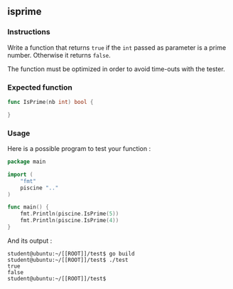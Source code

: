 ## isprime

### Instructions

Write a function that returns `true` if the `int` passed as parameter is a prime number. Otherwise it returns `false`.

The function must be optimized in order to avoid time-outs with the tester.

### Expected function

```go
func IsPrime(nb int) bool {

}
```

### Usage

Here is a possible program to test your function :

```go
package main

import (
	"fmt"
	piscine ".."
)

func main() {
	fmt.Println(piscine.IsPrime(5))
	fmt.Println(piscine.IsPrime(4))
}
```

And its output :

```console
student@ubuntu:~/[[ROOT]]/test$ go build
student@ubuntu:~/[[ROOT]]/test$ ./test
true
false
student@ubuntu:~/[[ROOT]]/test$
```
